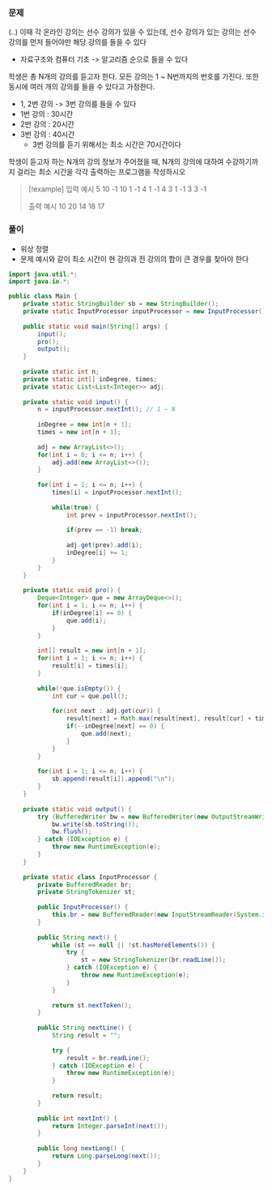 ### 문제
(..) 이때 각 온라인 강의는 선수 강의가 있을 수 있는데, 선수 강의가 있는 강의는 선수 강의를 먼저 들어야만 해당 강의를 들을 수 있다 
- 자료구조와 컴퓨터 기초 -> 알고리즘 순으로 들을 수 있다

학생은 총 N개의 강의를 듣고자 한다. 모든 강의는 1 ~ N번까지의 번호를 가진다. 또한 동시에 여러 개의 강의를 들을 수 있다고 가정한다. 
- 1, 2번 강의 -> 3번 강의를 들을 수 있다
- 1번 강의 : 30시간
- 2번 강의 : 20시간
- 3번 강의 : 40시간
	- 3번 강의를 듣기 위해서는 최소 시간은 70시간이다

학생이 듣고자 하는 N개의 강의 정보가 주어졌을 때, N개의 강의에 대하여 수강하기까지 걸리는 최소 시간을 각각 출력하는 프로그램을 작성하시오

>[!example]
>입력 예시
>5
>10 -1
>10 1 -1
>4 1 -1
>4 3 1 -1
>3 3 -1
>
>출력 예시
>10
>20
>14
>18
>17

### 풀이
- 위상 정렬 
- 문제 예시와 같이 최소 시간이 현 강의과 전 강의의 합이 큰 경우를 찾아야 한다

```java hl:60
import java.util.*;
import java.io.*;

public class Main {
	private static StringBuilder sb = new StringBuilder();  
	private static InputProcessor inputProcessor = new InputProcessor();  
	  
	public static void main(String[] args) {  
	    input();  
	    pro();  
	    output();  
	}  
	  
	private static int n;  
	private static int[] inDegree, times;  
	private static List<List<Integer>> adj;  
	  
	private static void input() {  
	    n = inputProcessor.nextInt(); // 1 ~ N  
	  
	    inDegree = new int[n + 1];  
	    times = new int[n + 1];  
	  
	    adj = new ArrayList<>();  
	    for(int i = 0; i <= n; i++) {  
	        adj.add(new ArrayList<>());  
	    }  
	  
	    for(int i = 1; i <= n; i++) {  
	        times[i] = inputProcessor.nextInt();  
	  
	        while(true) {  
	            int prev = inputProcessor.nextInt();  
	  
	            if(prev == -1) break;  
	  
	            adj.get(prev).add(i);  
	            inDegree[i] += 1;  
	        }  
	    }  
	}  
	  
	private static void pro() {  
	    Deque<Integer> que = new ArrayDeque<>();  
	    for(int i = 1; i <= n; i++) {  
	        if(inDegree[i] == 0) {  
	            que.add(i);  
	        }  
	    }  
	  
	    int[] result = new int[n + 1];  
	    for(int i = 1; i <= n; i++) {  
	        result[i] = times[i];  
	    }  
	  
	    while(!que.isEmpty()) {  
	        int cur = que.poll();  
	  
	        for(int next : adj.get(cur)) {  
	            result[next] = Math.max(result[next], result[cur] + times[next]);  
	            if(--inDegree[next] == 0) {  
	                que.add(next);  
	            }  
	        }  
	    }  
	  
	    for(int i = 1; i <= n; i++) {  
	        sb.append(result[i]).append("\n");  
	    }  
	}  
	  
	private static void output() {  
	    try (BufferedWriter bw = new BufferedWriter(new OutputStreamWriter(System.out))) {  
	        bw.write(sb.toString());  
	        bw.flush();  
	    } catch (IOException e) {  
	        throw new RuntimeException(e);  
	    }  
	}  
	  
	private static class InputProcessor {  
	    private BufferedReader br;  
	    private StringTokenizer st;  
	  
	    public InputProcessor() {  
	        this.br = new BufferedReader(new InputStreamReader(System.in));  
	    }  
	  
	    public String next() {  
	        while (st == null || !st.hasMoreElements()) {  
	            try {  
	                st = new StringTokenizer(br.readLine());  
	            } catch (IOException e) {  
	                throw new RuntimeException(e);  
	            }  
	        }  
	  
	        return st.nextToken();  
	    }  
	  
	    public String nextLine() {  
	        String result = "";  
	  
	        try {  
	            result = br.readLine();  
	        } catch (IOException e) {  
	            throw new RuntimeException(e);  
	        }  
	  
	        return result;  
	    }  
	  
	    public int nextInt() {  
	        return Integer.parseInt(next());  
	    }  
	  
	    public long nextLong() {  
	        return Long.parseLong(next());  
	    }  
	}
}
```

